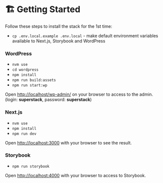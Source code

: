 # 🏗 Getting Started

Follow these steps to install the stack for the 1st time:

-   `cp .env.local.example .env.local` - make default environment variables available to Next.js, Storybook and WordPress

### WordPress

-   `nvm use`
-   `cd wordpress`
-   `npm install`
-   `npm run build:assets`
-   `npm run start:wp`

Open [http://localhost/wp-admin/](http://localhost/wp-admin/) on your browser to access to the admin. (login: **superstack**, password: **superstack**)

### Next.js

-   `nvm use`
-   `npm install`
-   `npm run dev`

Open [http://localhost:3000](http://localhost:3000) with your browser to see the result.

### Storybook

-   `npm run storybook`

Open [http://localhost:4000](http://localhost:4000) with your browser to access to Storybook.
